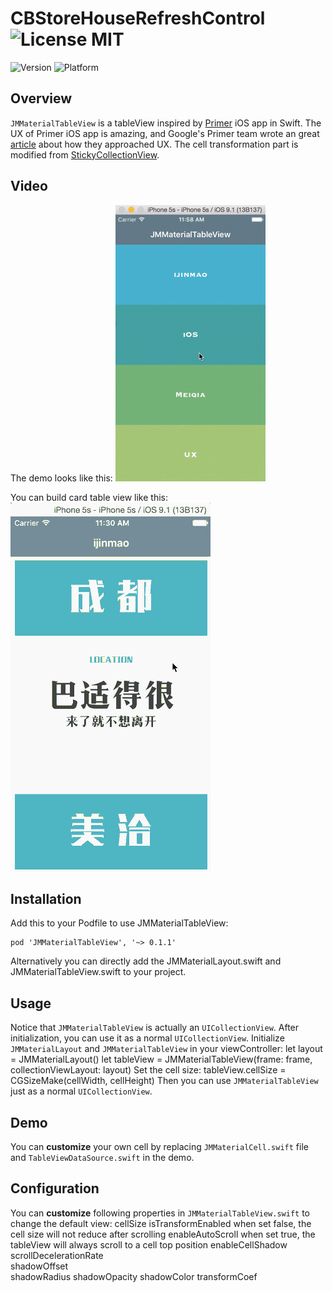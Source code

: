 CBStoreHouseRefreshControl ![License MIT](https://go-shields.herokuapp.com/license-MIT-blue.png)
=======================

![Version](http://cocoapod-badges.herokuapp.com/v/JMMaterialTableView/badge.png)
![Platform](http://cocoapod-badges.herokuapp.com/p/JMMaterialTableView/badge.png)

Overview
---
`JMMaterialTableView` is a tableView inspired by [Primer](http://www.yourprimer.com/) iOS app in Swift.
The UX of Primer iOS app is amazing, and Google's Primer team wrote an great [article](https://medium.com/google-design/designing-a-ux-for-learning-ebed4fa0a798#.2ee2djini) about how they approached UX.
The cell transformation part is modified from [StickyCollectionView](https://github.com/matbeich/StickyCollectionView).

Video
---
The demo looks like this:
![screenshot1](https://raw.githubusercontent.com/ijinmao/JMMaterialTableView/master/demoScreen1.gif)

You can build card table view like this:
![screenshot1](https://raw.githubusercontent.com/ijinmao/JMMaterialTableView/master/demoScreen2.gif)

Installation
---
Add this to your Podfile to use JMMaterialTableView:

	pod 'JMMaterialTableView', '~> 0.1.1'

Alternatively you can directly add the JMMaterialLayout.swift and JMMaterialTableView.swift to your project.

Usage
---
Notice that `JMMaterialTableView` is actually an `UICollectionView`. After initialization, you can use it as a normal `UICollectionView`.
Initialize `JMMaterialLayout` and `JMMaterialTableView` in your viewController:
	let layout = JMMaterialLayout()
	let tableView = JMMaterialTableView(frame: frame, collectionViewLayout: layout) 
Set the cell size:
	tableView.cellSize = CGSizeMake(cellWidth, cellHeight)
Then you can use `JMMaterialTableView` just as a normal `UICollectionView`.

Demo
---
You can **customize** your own cell by replacing `JMMaterialCell.swift` file and `TableViewDataSource.swift` in the demo.

Configuration
---
You can **customize** following properties in `JMMaterialTableView.swift` to change the default view:
	cellSize
	isTransformEnabled   		when set false, the cell size will not reduce after scrolling
	enableAutoScroll			when set true, the tableView will always scroll to a cell top position
	enableCellShadow		
	scrollDecelerationRate 		
	shadowOffset			
	shadowRadius
	shadowOpacity
	shadowColor
	transformCoef

